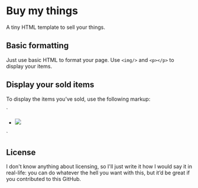 Buy my things
=============

A tiny HTML template to sell your things.

Basic formatting
----------------

Just use basic HTML to format your page. Use `<img/>` and `<p></p>` to display your items.

Display your sold items
-----------------------

To display the items you’ve sold, use the following markup:

`<ul class="sold">
	<li><img src="foo.png"/></li>
</ul>`

License
-------

I don't know anything about licensing, so I'll just write it how I would say it in real-life: you can do whatever the hell you want with this, but it’d be great if you contributed to this GitHub.